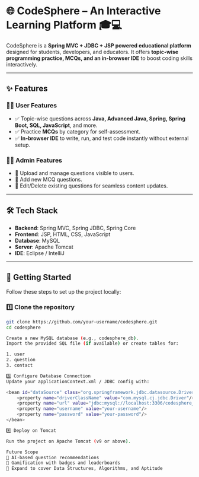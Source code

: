# 🌐 CodeSphere – An Interactive Learning Platform 🎓💻  

CodeSphere is a **Spring MVC + JDBC + JSP powered educational platform** designed for students, developers, and educators. It offers **topic-wise programming practice, MCQs, and an in-browser IDE** to boost coding skills interactively.  

---

## ✨ Features  

### 👨‍🎓 User Features  
- ✅ Topic-wise questions across **Java, Advanced Java, Spring, Spring Boot, SQL, JavaScript**, and more.  
- ✅ Practice **MCQs** by category for self-assessment.  
- ✅ **In-browser IDE** to write, run, and test code instantly without external setup.  

### 👨‍💻 Admin Features  
- 🔧 Upload and manage questions visible to users.  
- 🔧 Add new MCQ questions.  
- 🔧 Edit/Delete existing questions for seamless content updates.  

---

## 🛠️ Tech Stack  

- **Backend**: Spring MVC, Spring JDBC, Spring Core  
- **Frontend**: JSP, HTML, CSS, JavaScript  
- **Database**: MySQL  
- **Server**: Apache Tomcat  
- **IDE**: Eclipse / IntelliJ  

---

## 🚀 Getting Started  

Follow these steps to set up the project locally:  

### 1️⃣ Clone the repository  
```bash
git clone https://github.com/your-username/codesphere.git
cd codesphere

Create a new MySQL database (e.g., codesphere_db).
Import the provided SQL file (if available) or create tables for:

1. user
2. question
3. contact

3️⃣ Configure Database Connection
Update your applicationContext.xml / JDBC config with:

<bean id="dataSource" class="org.springframework.jdbc.datasource.DriverManagerDataSource">
    <property name="driverClassName" value="com.mysql.cj.jdbc.Driver"/>
    <property name="url" value="jdbc:mysql://localhost:3306/codesphere_db"/>
    <property name="username" value="your-username"/>
    <property name="password" value="your-password"/>
</bean>

4️⃣ Deploy on Tomcat

Run the project on Apache Tomcat (v9 or above).

Future Scope
🔮 AI-based question recommendations
🔮 Gamification with badges and leaderboards
🔮 Expand to cover Data Structures, Algorithms, and Aptitude
